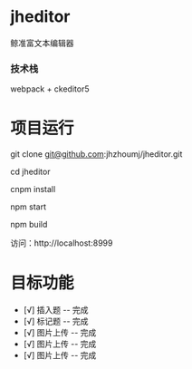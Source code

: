 # jheditor
鲸准富文本编辑器

### 技术栈

webpack + ckeditor5

# 项目运行

git clone git@github.com:jhzhoumj/jheditor.git

cd jheditor

cnpm install

npm start 

npm build

访问：http://localhost:8999

# 目标功能

- [√] 插入题 -- 完成
- [√] 标记题 -- 完成
- [√] 图片上传 -- 完成
- [√] 图片上传 -- 完成
- [√] 图片上传 -- 完成




